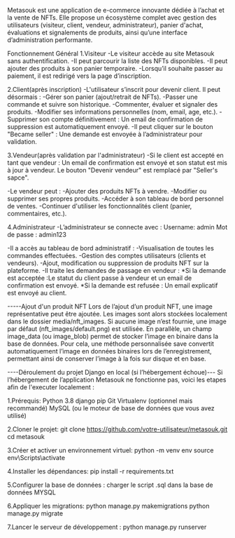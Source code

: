 Metasouk est une application de e-commerce innovante dédiée à l’achat et la vente de NFTs. 
Elle propose un écosystème complet avec gestion des utilisateurs (visiteur, client, vendeur, administrateur), panier d'achat, évaluations et signalements de produits, ainsi qu’une interface d’administration performante.

Fonctionnement Général
1.Visiteur
-Le visiteur accède au site Metasouk sans authentification.
-Il peut parcourir la liste des NFTs disponibles.
-Il peut ajouter des produits à son panier temporaire.
-Lorsqu’il souhaite passer au paiement, il est redirigé vers la page d’inscription.

2.Client(après inscription)
-L'utilisateur s’inscrit pour devenir client.
Il peut désormais :
-Gérer son panier (ajout/retrait de NFTs).
-Passer une commande et suivre son historique.
-Commenter, évaluer et signaler des produits.
-Modifier ses informations personnelles (nom, email, age, etc.).
-Supprimer son compte définitivement : Un email de confirmation de suppression est automatiquement envoyé.
-Il peut cliquer sur le bouton "Became seller" : Une demande est envoyée à l’administrateur pour validation.

3.Vendeur(après validation par l'administrateur)
-Si le client est accepté en tant que vendeur :
Un email de confirmation est envoyé et son statut est mis à jour à vendeur.
Le bouton "Devenir vendeur" est remplacé par "Seller's sapce".

-Le vendeur peut :
-Ajouter des produits NFTs à vendre.
-Modifier ou supprimer ses propres produits.
-Accéder à son tableau de bord personnel de ventes.
-Continuer d'utiliser les fonctionnalités client (panier, commentaires, etc.).

4.Administrateur
-L’administrateur se connecte avec :
Username: admin
Mot de passe : admin123

-Il a accès au tableau de bord administratif :
-Visualisation de toutes les commandes effectuées.
-Gestion des comptes utilisateurs (clients et vendeurs).
-Ajout, modification ou suppression de produits NFT sur la plateforme.
-Il traite les demandes de passage en vendeur :
*Si la demande est acceptée :Le statut du client passe à vendeur et un email de confirmation est envoyé.
*Si la demande est refusée : Un email explicatif est envoyé au client.

-----Ajout d'un produit NFT 
Lors de l’ajout d’un produit NFT, une image représentative peut être ajoutée. Les images sont alors stockées localement dans le dossier media/nft_images.
Si aucune image n’est fournie, une image par défaut (nft_images/default.png) est utilisée.
En parallèle, un champ image_data (ou image_blob) permet de stocker l’image en binaire dans la base de données. 
Pour cela, une méthode personnalisée save convertit automatiquement l’image en données binaires lors de l’enregistrement, permettant ainsi de conserver l’image à la fois sur disque et en base.

----Déroulement du projet Django en local (si l’hébergement échoue)---
Si l’hébergement de l’application Metasouk ne fonctionne pas, 
voici les etapes afin de l'executer localement :

1.Prérequis:
Python 3.8
django
pip
Git
Virtualenv (optionnel mais recommandé)
MySQL (ou le moteur de base de données que vous avez utilisé)

2.Cloner le projet: 
git clone https://github.com/votre-utilisateur/metasouk.git
cd metasouk

3.Créer et activer un environnement virtuel: 
python -m venv env
source env\Scripts\activate

4.Installer les dépendances:
pip install -r requirements.txt

5.Configurer la base de données : charger le script .sql dans la base de données MYSQL 

6.Appliquer les migrations:
python manage.py makemigrations
python manage.py migrate

7.Lancer le serveur de développement : 
python manage.py runserver
